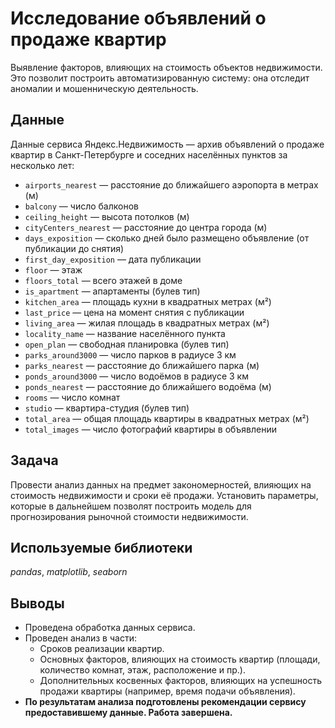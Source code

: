 # Исследование объявлений о продаже квартир
Выявление факторов, влияющих на стоимость объектов недвижимости. Это позволит построить автоматизированную систему: она отследит аномалии и мошенническую деятельность.

## Данные
Данные сервиса Яндекс.Недвижимость — архив объявлений о продаже квартир в Санкт-Петербурге и соседних населённых пунктов за несколько лет:
- `airports_nearest` — расстояние до ближайшего аэропорта в метрах (м)
- `balcony` — число балконов
- `ceiling_height` — высота потолков (м)
- `cityCenters_nearest` — расстояние до центра города (м)
- `days_exposition` — сколько дней было размещено объявление (от публикации до снятия)
- `first_day_exposition` — дата публикации
- `floor` — этаж
- `floors_total` — всего этажей в доме
- `is_apartment` — апартаменты (булев тип)
- `kitchen_area` — площадь кухни в квадратных метрах (м²)
- `last_price` — цена на момент снятия с публикации
- `living_area` — жилая площадь в квадратных метрах (м²)
- `locality_name` — название населённого пункта
- `open_plan` — свободная планировка (булев тип)
- `parks_around3000` — число парков в радиусе 3 км
- `parks_nearest` — расстояние до ближайшего парка (м)
- `ponds_around3000` — число водоёмов в радиусе 3 км
- `ponds_nearest` — расстояние до ближайшего водоёма (м)
- `rooms` — число комнат
- `studio` — квартира-студия (булев тип)
- `total_area` — общая площадь квартиры в квадратных метрах (м²)
- `total_images` — число фотографий квартиры в объявлении

## Задача
Провести анализ данных на предмет закономерностей, влияющих на стоимость недвижимости и сроки её продажи.
Установить параметры, которые в дальнейшем позволят построить модель для прогнозирования рыночной стоимости недвижимости.

## Используемые библиотеки
*pandas*, *matplotlib*, *seaborn*

## Выводы
* Проведена обработка данных сервиса.
* Проведен анализ в части:
    * Сроков реализации квартир.
    * Основных факторов, влияющих на стоимость квартир (площади, количество комнат, этаж, расположение и пр.).
    * Дополнительных косвенных факторов, влияющих на успешность продажи квартиры (например, время подачи объявления).
* **По результатам анализа подготовлены рекомендации сервису предоставившему данные. Работа завершена.**
